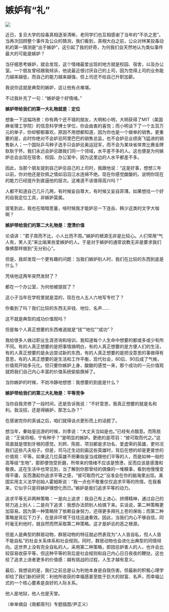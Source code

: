 # 嫉妒有“礼”

![](http://www.yilinzazhi.com/images/yili/yili201313/yili20131382-1-l.jpg)

近日，复旦大学的投毒真相逐渐清晰，老同学们也互相感谢了当年的“不杀之恩”。当再次回顾整个事件及公众的猜测，我们看到，真相大白之前，公众对林某投毒动机的第一猜测是“出于嫉妒”，这引起了我的好奇，为何我们会天然地认为类似事件最大的可能是嫉妒？ 

当仔细思考嫉妒，就会发现，这个情绪最爱出现的地方就是校园、宿舍，以及办公室。一个朋友曾经跟我倾诉，他说最近很讨厌自己的上司，因为觉得上司的业务能力越来越低，而自己的能力越来越强，但上司还不给自己升职加薪。 

我说你这就是典型的嫉妒，这让他有点难堪。 

不过我补充了一句：“嫉妒是个好情绪。” 

**嫉妒带给我们的第一大礼物就是：定位**

想象一下这幅场景：你有两个还不错的朋友，大明和小明，大明获得了MIT（美国麻省理工学院）的信息科学博士学位，你会由衷的喜悦；而小明谈下了一个五百万元的单子，你却郁郁寡欢。原因不用想都知道，因为你也是一个做单的销售。更重要的是，此时你绝对不会妒忌阿里巴巴的销售总监，也不会妒忌业绩突飞猛进的销售新人；一个国际乒乓种子选手只会妒忌奥运冠军，而不会为某块省体育比赛金牌耿耿于怀。我们永远会妒忌跟我们同一个领域，水平差不多的人。这也便是为何嫉妒总会出现在宿舍、校园、办公室中，因为这里边的人水平都差不多。 

因此，当那个朋友提到自己妒忌自己的上司时，我跟他说：“这是好事，想想三年以前，你对他还是钦佩之情如滔滔江水连绵不绝。现在你感觉酸酸的，说明你现在的能力已经提升到直逼他的层次。这难道不该值得高兴吗？” 

人都不知道自己几斤几两，有时候妄自尊大，有时候又妄自菲薄。如果想找一个好的自我定位工具，非嫉妒莫属。 

提笔到此，我也在暗暗思量，啥时候我才能妒忌一下连岳、韩少这类的文字大咖啊？ 

**嫉妒带给我们的第二大礼物是：澄清价值**

论语讲：“君子周而不比，小人比而不周。”嫉妒的根源无非是比较心。人们常用“气人有，笑人无”来比喻某些爱嫉妒的人。于是对于嫉妒的通常说教无非是要求我们像佛那样做到“无分别心”。 

但是，我却发现一个更有趣的问题：当我们嫉妒别人时，我们在比较的东西到底是什么？ 

凭啥他这两年突然发财了？ 

都在一个办公室，为何他被提拔了？ 

这小子当年在学校里就是混的，现在也人五人六地写专栏了？ 

你看到了吗？我们比较的东西无非钱、地位、名声…… 

这不就是典型的成功价值观吗？ 

但是每个人真正想要的东西难道就是“钱”“地位”“成功”？ 

我给很多人做过职业生涯咨询和培训，我知道每个人生命中想要的都或多或少有所不同。有的人真正想要的是把事情搞明白，有的人真正想要的是方便人们的生活，有的人真正想要的是永远尝试新的东西，有的人真正想要的是把没意思的事做得有意思，有的人真正想要的是生活和工作平衡，现代社会，80后、90后成了气候，价值观开始多元化。但只要你嫉妒上身，酸酸的感觉一来，那个成功的一元价值观就把我们自己内心丰富的价值系统偷偷换掉了。 

当你嫉妒的时候，不妨冷静地想想：我想要的到底是什么？ 

**嫉妒带给我们的第三大礼物是：平等竞争**

当你自我灵修了一段时间，还是告诉我说：“不好意思，我真正想要的就是名和利。我没招，还是得嫉妒，那怎么办？” 

在感谢完你的真诚之后，咱们就得谈点更形而上的话题了。 

想当年，秦始皇巡游的时候，刘季说：“大丈夫当如是也。”已经有点醋意。而陈胜说：“王侯将相，宁有种乎？”是明显的嫉妒。更绝的是项羽：“彼可取而代之。”这简直就是恨到牙根的感觉。刘邦、陈胜、项羽都是求功名、爱虚荣的英雄，更何况我们这些凡夫俗子。但是，司马迁生动刻画这些英雄时，背后在想的却是更普世的价值观：平等。如果这几位英雄不把秦始皇当成跟他们平等的人，而是如神一般的高等级“生物”，那即便饱受折磨，所带来的情绪不应该是愤懑，反而应该是感激和敬畏。这在生活中也常见到，当了解到你那曾经的偶像的一堆糗事，看到他慢慢变得平庸，反而激起你追求平等之感，“彼可取而代之”没准会在你的脑海里出现。美国实用主义法学创始人霍姆斯说：“我一点也不敬重仅仅追求平等的热情，在我看来，它似乎只是将嫉妒理想化而已。”嫉妒是我们追求平等的动力。 

追求平等无非两种策略：一是向上追求：我自己有上进心、拼搏精神，通过自己的努力追上别人；二是向下追求：我想办法把别人给搞下来。实话说，第二种策略更加容易。因为第一种策略除了依赖自身努力，还得更多拜托上苍的保佑；而第二种策略是背后下刀子，在是非环境下往往迅速奏效。因此，当我们内心不够自信，同时毫无利他时，就自然而然采取第二种策略。这才是妒忌的恶之根源。 

但是人是典型的群居动物，群居动物的特征就必然表现为“人人皆自私，但人人皆不能自私”的社会关系体系和社会规则。同时，群居动物也会进化出典型的同情倾向。这世界上没有完全自私的人。采用第二种策略，即因忌妒害人的人，也许会比较容易收获平等，但这种平等的背后是社会规则和自己内心日日夜夜的鞭挞，这也给了追求上进者更多的价值感：越有挑战的过程，人生才越有意义。 

最后，我想说的是，我们之前总是认为利他本身是自我伤害。但最新的积极心理学却给了我们新的研究：利他所收获的幸福感甚至胜于巨大的财富、名声，而幸福公式的一个核心要素是良好的人际关系。 

他人是地狱，他人也是天堂。 

（单单摘自《南都周刊》专题插图/尹正义）